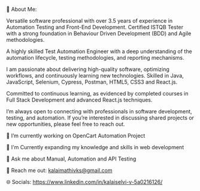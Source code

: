 💫 About Me:

Versatile software professional with over 3.5 years of experience in Automation Testing and Front-End Development. Certified ISTQB Tester with a strong foundation in Behaviour Driven Development (BDD) and Agile methodologies.

A highly skilled Test Automation Engineer with a deep understanding of the automation lifecycle, testing methodologies, and reporting mechanisms. 

I am passionate about delivering high-quality software, optimizing workflows, and continuously learning new technologies. Skilled in Java, JavaScript, Selenium, Cypress, Postman, HTML5, CSS3 and React.js.

Committed to continuous learning, as evidenced by completed courses in Full Stack Development and advanced React.js techniques.

I’m always open to connecting with professionals in software development, testing, and automation. If you’re interested in discussing shared projects or new opportunities, please feel free to reach out.

🔭 I’m currently working on OpenCart Automation Project

🌱 I'm Currently expanding my knowledge and skills in web development 

💬 Ask me about Manual, Automation and API Testing

📧 Reach me out: kalaimathivks@gmail.com

🌐 Socials:
  https://www.linkedin.com/in/kalaiselvi-v-5a0216126/ 
 
